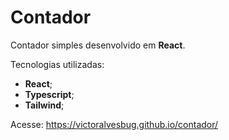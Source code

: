 # Contador

Contador simples desenvolvido em **React**.

Tecnologias utilizadas:
- **React**;
- **Typescript**;
- **Tailwind**;

Acesse: https://victoralvesbug.github.io/contador/